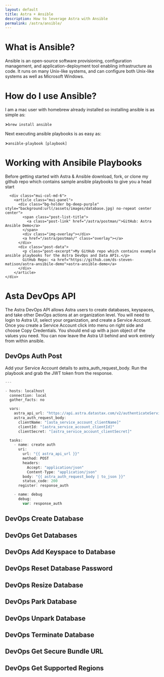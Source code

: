 ```yaml
---
layout: default
title: Astra + Ansible
description: How to leverage Astra with Ansible
permalink: /astra/ansible/
---
```


# What is Ansible?

Ansible is an open-source software provisioning, configuration management, and application-deployment tool enabling infrastructure as code. It runs on many Unix-like systems, and can configure both Unix-like systems as well as Microsoft Windows.

# How do I use Ansible?

I am a mac user with homebrew already installed so installing ansible is as simple as:

<b>></b>```brew install ansible```

Next executing ansible playbooks is as easy as:

<b>></b>```ansible-playbook [playbook]```

# Working with Ansibile Playbooks

Before getting started with Astra & Ansible download, fork, or clone my github repo which contains sample ansible playbooks to give you a head start
<div class="mui-container">
    <div class="home mui-row">

      <div class="mui-col-md-6">
        <article class="mui-panel">
          <div class="bg-holder bg-deep-purple" style="background:url(/assets/images/database.jpg) no-repeat center center">
            <span class="post-list-title">
              <a class="post-link" href="/astra/postman/">GitHub: Astra Ansible Demo</a>
            </span>
            <div class="img-overlay"></div>
            <a href="/astra/postman/" class="overlay"></a>
          </div>
          <div class="post-data">
            <p class="post-excerpt">My GitHub repo which contains example ansible playbooks for the Astra DevOps and Data APIs.</p>
            GitHub Repo: <a href="https://github.com/ds-steven-matison/astra-ansibile-demo">astra-ansible-demo</a>
          </div>
        </article>
    </div>

  </div>
</div>

# Asta DevOps API

The Astra DevOps API allows Astra users to create databases, keyspaces, and take other DevOps actions at an organization level.  You will need to login to Astra UI, select your organization, and create a Service Account.  Once you create a Service Account click into menu on right side and choose Copy Credentials.  You should end up with a json object of the values you need.  You can now leave the Astra UI behind and work entirely from within ansible.

## DevOps Auth Post

Add your Service Account details to astra_auth_request_body.  Run the playbook and grab the JWT token from the response.  
```js
---

- hosts: localhost
  connection: local
  gather_facts: no

  vars:
    astra_api_url: "https://api.astra.datastax.com/v2/authenticateServiceAccount"
    astra_auth_request_body:
      clientName: "[asta_service_account_clientName]"
      clientId: "[astra_service_account_clientId]"
      clientSecret: "[astra_service_account_clientSecret]"

  tasks:
    - name: create auth
      uri:
        url: "{{ astra_api_url }}"
        method: POST
        headers:
          Accept: "application/json"
          Content-Type: "application/json"
        body: "{{ astra_auth_request_body | to_json }}"
        status_code: 200
      register: response_auth

    - name: debug
      debug:
        var: response_auth
```

## DevOps Create Database

## DevOps Get Databases

## DevOps Add Keyspace to Database

## DevOps Reset Database Password

## DevOps Resize Database

## DevOps Park Database

## DevOps Unpark Database

## DevOps Terminate Database

## DevOps Get Secure Bundle URL

## DevOps Get Supported Regions

